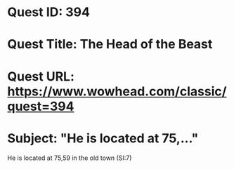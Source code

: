 # Quest ID: 394
# Quest Title: The Head of the Beast
# Quest URL: https://www.wowhead.com/classic/quest=394
# Subject: "He is located at 75,..."
He is located at 75,59
in the old town (SI:7)